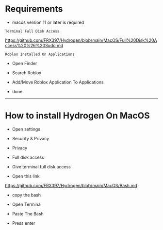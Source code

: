 # Requirements

- macos version 11 or later is required


```Terminal Full Disk Access```


https://github.com/FRX397/Hydrogen/blob/main/MacOS/Full%20Disk%20Access%20%26%20Sudo.md


```Roblox Installed On Applications```

- Open Finder

- Search Roblox

- Add/Move Roblox Application To Applications

- done.

--------

# How to install Hydrogen On MacOS

- Open settings

- Security & Privacy

- Privacy

- Full disk access

- Give terminal full disk access

- Open this link

https://github.com/FRX397/Hydrogen/blob/main/MacOS/Bash.md

- copy the bash

- Open Terminal

- Paste The Bash

- Press enter
